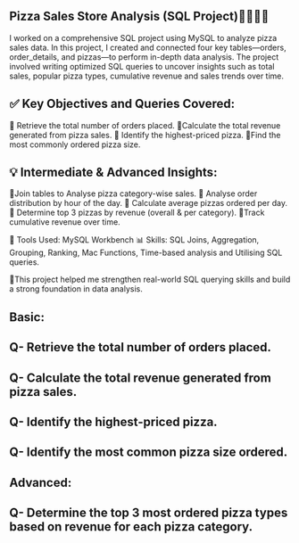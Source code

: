 ## Pizza Sales Store Analysis (SQL Project)🧑🏻‍💻🍕

I worked on a comprehensive SQL project using MySQL to analyze pizza sales data. In this project, I created and connected four key tables—orders, order_details, and pizzas—to perform in-depth data analysis. The project involved writing optimized SQL queries to uncover insights such as total sales, popular pizza types, cumulative revenue and sales trends over time.

## ✅ Key Objectives and Queries Covered:
🔺 Retrieve the total number of orders placed.
🔺Calculate the total revenue generated from pizza sales.
🔺 Identify the highest-priced pizza.
🔺Find the most commonly ordered pizza size.

## 💡 Intermediate & Advanced Insights:
🔺Join tables to Analyse pizza category-wise sales.
🔺 Analyse order distribution by hour of the day.
🔺 Calculate average pizzas ordered per day.
🔺 Determine top 3 pizzas by revenue (overall & per category).
🔺Track cumulative revenue over time.

🔗 Tools Used: MySQL Workbench
📊 Skills: SQL Joins, Aggregation, Grouping, Ranking, Mac Functions, Time-based analysis and Utilising SQL queries.

🎯This project helped me strengthen real-world SQL querying skills and build a strong foundation in data analysis.

## Basic:
## Q- Retrieve the total number of orders placed.
## Q- Calculate the total revenue generated from pizza sales.
## Q- Identify the highest-priced pizza.
## Q- Identify the most common pizza size ordered.

## Advanced:
## Q- Determine the top 3 most ordered pizza types based on revenue for each pizza category.


